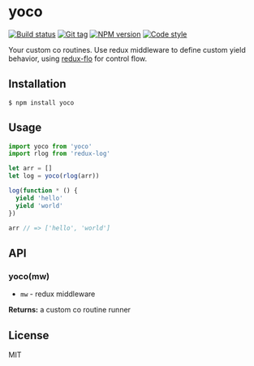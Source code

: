 
# yoco

[![Build status][travis-image]][travis-url]
[![Git tag][git-image]][git-url]
[![NPM version][npm-image]][npm-url]
[![Code style][standard-image]][standard-url]

Your custom co routines. Use redux middleware to define custom yield behavior, using [redux-flo](//github.com/redux-effects/redux-flo) for control flow.

## Installation

    $ npm install yoco

## Usage

```js
import yoco from 'yoco'
import rlog from 'redux-log'

let arr = []
let log = yoco(rlog(arr))

log(function * () {
  yield 'hello'
  yield 'world'
})

arr // => ['hello', 'world']

```

## API

### yoco(mw)

- `mw` - redux middleware

**Returns:** a custom co routine runner

## License

MIT

[travis-image]: https://img.shields.io/travis/floxjs/yoco.svg?style=flat-square
[travis-url]: https://travis-ci.org/floxjs/yoco
[git-image]: https://img.shields.io/github/tag/floxjs/yoco.svg?style=flat-square
[git-url]: https://github.com/floxjs/yoco
[standard-image]: https://img.shields.io/badge/code%20style-standard-brightgreen.svg?style=flat-square
[standard-url]: https://github.com/feross/standard
[npm-image]: https://img.shields.io/npm/v/yoco.svg?style=flat-square
[npm-url]: https://npmjs.org/package/yoco
